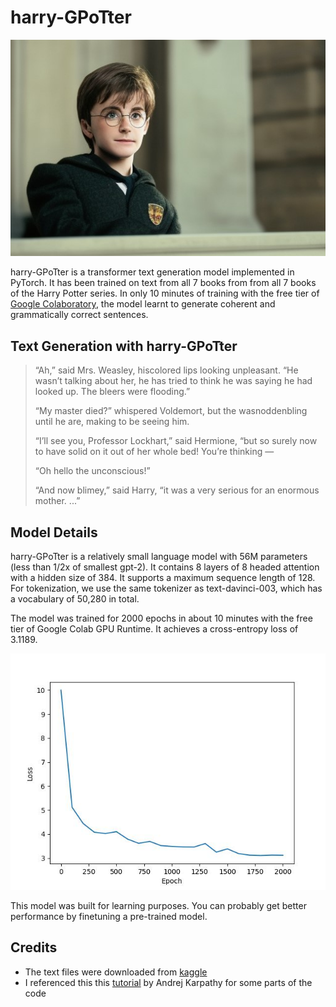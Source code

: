 # harry-GPoTter

![AI-generated Harry Potter Thumbnail](assets/thumbnail.jpg)

harry-GPoTter is a transformer text generation model implemented in PyTorch. It has been trained on text from all 7 books from from all 7 books of the Harry Potter series. In only 10 minutes of training with the free tier of [Google Colaboratory](https://colab.research.google.com/), the model learnt to generate coherent and grammatically correct sentences.

## Text Generation with harry-GPoTter

> “Ah,” said Mrs. Weasley, hiscolored lips looking unpleasant. “He wasn’t talking about her, he has tried to think he was saying he had looked up. The bleers were flooding.”
>
> “My master died?” whispered Voldemort, but the wasnoddenbling until he are, making to be seeing him.
>
> “I’ll see you, Professor Lockhart,” said Hermione, “but so surely now to have solid on it out of her whole bed! You’re thinking —
>
> “Oh hello the unconscious!”
>
> “And now blimey,” said Harry, “it was a very serious for an enormous mother. ...”

## Model Details

harry-GPoTter is a relatively small language model with 56M parameters (less than 1/2x of smallest gpt-2). It contains 8 layers of 8 headed attention with a hidden size of 384. It supports a maximum sequence length of 128. For tokenization, we use the same tokenizer as text-davinci-003, which has a vocabulary of 50,280 in total.

The model was trained for 2000 epochs in about 10 minutes with the free tier of Google Colab GPU Runtime. It achieves a cross-entropy loss of 3.1189.

![validation loss curve](assets/loss.jpg)

This model was built for learning purposes. You can probably get better performance by finetuning a pre-trained model.

## Credits
- The text files were downloaded from [kaggle](https://www.kaggle.com/datasets/balabaskar/harry-potter-books-corpora-part-1-7)
- I referenced this this [tutorial](https://www.youtube.com/watch?v=kCc8FmEb1nYhttps://www.youtube.com/watch?v=kCc8FmEb1nY) by Andrej Karpathy for some parts of the code
